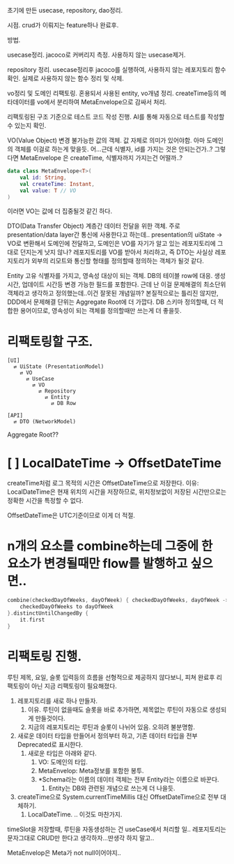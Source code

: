 초기에 만든 usecase, repository, dao정리.

시점. crud가 이뤄지는 feature하나 완료후.

방법.

usecase정리.
jacoco로 커버리지 측정.
사용하지 않는 usecase제거.

repository 정리.
usecase정리후 jacoco를 실행하여, 사용하지 않는 레포지토리 함수 확인.
실제로 사용하지 않는 함수 정리 및 삭제.

vo정리 및 도메인 리팩토링.
혼용되서 사용된 entity, vo개념 정리.
createTime등의 메타데이터를 vo에서 분리하여 MetaEnvelope으로 감싸서 처리.

리팩토링된 구조 기준으로 테스트 코드 작성 진행.
AI를 통해 자동으로 테스트를 작성할 수 있는지 확인.

VO(Value Object)
변경 불가능한 값의 객체.
값 자체로 의미가 있어야함.
아마 도메인의 객체를 이걸로 하는게 맞을듯.
어...근데 식별자, id를 가지는 것은 안되는건가..?
그렇다면 MetaEnvelope 은 createTime, 식별자까지 가지는건 어떨까..?
```kotlin
data class MetaEnvelope<T>(
    val id: String,
    val createTime: Instant,
    val value: T // VO
)
```
이러면 VO는 값에 더 집중될것 같긴 하다.

DTO(Data Transfer Object)
계층간 데이터 전달을 위한 객체.
주로 presentation/data layer간 통신에 사용한다고 하는데..
presentation의 uiState -> VO로 변환해서 도메인에 전달하고,
도메인은 VO를 자기가 알고 있는 레포지토리에 그대로 던지는게 낫지 않나?
레포지토리를 VO를 받아서 처리하고,
즉 DTO는 사실상 레포지토리가 외부의 리모트와 통신할 형태를 정의할때 정의하는 객체가 될것 같다.

Entity
고유 식별자를 가지고, 영속성 대상이 되는 객체.
DB의 테이블 row에 대응.
생성시간, 업데이트 시간등 변경 가능한 필드를 포함한다.
근데 난 이걸 문제해결의 최소단위객체라고 생각하고 정의했는데..이건 잘못된 개념일까?
본질적으로는 틀리진 않지만, DDD에서 문제해결 단위는 Aggregate Root에 더 가깝다.
DB 스키마 정의할때, 더 적합한 용어이므로, 영속성이 되는 객체를 정의할때만 쓰는게 더 좋을듯.

# 리팩토링할 구조.
```text
[UI] 
  ⇄ UiState (PresentationModel) 
    ⇄ VO 
      ⇄ UseCase 
        ⇄ VO 
          ⇄ Repository 
            ⇄ Entity 
              ⇄ DB Row

[API]
  ⇄ DTO (NetworkModel)
```
Aggregate Root??


# [ ] LocalDateTime -> OffsetDateTime
createTime처럼 로그 목적의 시간은 OffsetDateTime으로 저장한다.
이유: LocalDateTime은 현재 위치의 시간을 저장하므로, 
위치정보없이 저장된 시간만으로는 정확한 시간을 특정할 수 없다.

OffsetDateTime은 UTC기준이므로 이게 더 적절.

# n개의 요소를 combine하는데 그중에 한 요소가 변경될때만 flow를 발행하고 싶으면..
```kotlin
combine(checkedDayOfWeeks, dayOfWeek) { checkedDayOfWeeks, dayOfWeek ->
    checkedDayOfWeeks to dayOfWeek
}.distinctUntilChangedBy {
    it.first
}
```

# 리팩토링 진행.
루틴 제목, 요일, 슬롯 입력등의 흐름을 선형적으로 제공하지 않다보니,
피쳐 완료후 리팩토링이 아닌 지금 리팩토링이 필요해졌다.

1. 레포지토리를 새로 하나 만들자.
   1. 이유. 루틴이 없을때도 슬롯을 바로 추가하면, 제목없는 루틴이 자동으로 생성되게 만들것이다.
   2. 지금의 레포지토리는 루틴과 슬롯이 나뉘어 있음. 오히려 불분명함.
2. 새로운 데이터 타입을 만들어서 정의부터 하고, 기존 데이터 타입을 전부 Deprecated로 표시한다.
   1. 새로운 타입은 아래와 같다.
      1. VO: 도메인의 타입.
      2. MetaEnvelop: Meta정보를 포함한 봉투.
      3. *Schema라는 이름의 데이터 객체는 전부 Entity라는 이름으로 바꾼다.
         1. Entity는 DB와 관련된 개념으로 쓰는게 더 나을듯.
3. createTime으로 System.currentTimeMillis 대신 OffsetDateTime으로 전부 대체하기.
   1. LocalDateTime. .. 이것도 마찬가지.

timeSlot을 저장할때, 루틴을 자동생성하는 건 useCase에서 처리할 일..
레포지토리는 문자그대로 CRUD만 한다고 생각하자...딴생각 하지 말고..

MetaEnvelop은 Meta가 not null이어야지..



